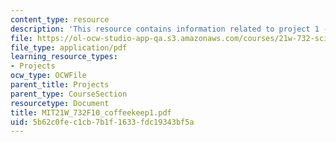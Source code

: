 ```yaml
---
content_type: resource
description: 'This resource contains information related to project 1 - coffee keeper. '
file: https://ol-ocw-studio-app-qa.s3.amazonaws.com/courses/21w-732-science-writing-and-new-media-fall-2010/5b62c0fec1cb7b1f1633fdc19343bf5a_MIT21W_732F10_coffeekeep1.pdf
file_type: application/pdf
learning_resource_types:
- Projects
ocw_type: OCWFile
parent_title: Projects
parent_type: CourseSection
resourcetype: Document
title: MIT21W_732F10_coffeekeep1.pdf
uid: 5b62c0fe-c1cb-7b1f-1633-fdc19343bf5a
---
```

